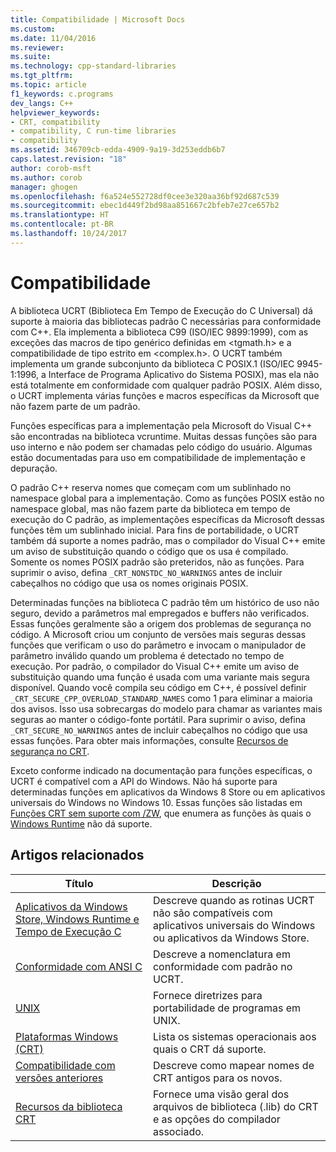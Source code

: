 ```yaml
---
title: Compatibilidade | Microsoft Docs
ms.custom: 
ms.date: 11/04/2016
ms.reviewer: 
ms.suite: 
ms.technology: cpp-standard-libraries
ms.tgt_pltfrm: 
ms.topic: article
f1_keywords: c.programs
dev_langs: C++
helpviewer_keywords:
- CRT, compatibility
- compatibility, C run-time libraries
- compatibility
ms.assetid: 346709cb-edda-4909-9a19-3d253eddb6b7
caps.latest.revision: "18"
author: corob-msft
ms.author: corob
manager: ghogen
ms.openlocfilehash: f6a524e552728df0cee3e320aa36bf92d687c539
ms.sourcegitcommit: ebec1d449f2bd98aa851667c2bfeb7e27ce657b2
ms.translationtype: HT
ms.contentlocale: pt-BR
ms.lasthandoff: 10/24/2017
---
```

# <a name="compatibility"></a>Compatibilidade
A biblioteca UCRT (Biblioteca Em Tempo de Execução do C Universal) dá suporte à maioria das bibliotecas padrão C necessárias para conformidade com C++. Ela implementa a biblioteca C99 (ISO/IEC 9899:1999), com as exceções das macros de tipo genérico definidas em \<tgmath.h> e a compatibilidade de tipo estrito em \<complex.h>. O UCRT também implementa um grande subconjunto da biblioteca C POSIX.1 (ISO/IEC 9945-1:1996, a Interface de Programa Aplicativo do Sistema POSIX), mas ela não está totalmente em conformidade com qualquer padrão POSIX.  Além disso, o UCRT implementa várias funções e macros específicas da Microsoft que não fazem parte de um padrão.  
  
 Funções específicas para a implementação pela Microsoft do Visual C++ são encontradas na biblioteca vcruntime.  Muitas dessas funções são para uso interno e não podem ser chamadas pelo código do usuário. Algumas estão documentadas para uso em compatibilidade de implementação e depuração.  
  
 O padrão C++ reserva nomes que começam com um sublinhado no namespace global para a implementação. Como as funções POSIX estão no namespace global, mas não fazem parte da biblioteca em tempo de execução do C padrão, as implementações específicas da Microsoft dessas funções têm um sublinhado inicial. Para fins de portabilidade, o UCRT também dá suporte a nomes padrão, mas o compilador do Visual C++ emite um aviso de substituição quando o código que os usa é compilado. Somente os nomes POSIX padrão são preteridos, não as funções. Para suprimir o aviso, defina `_CRT_NONSTDC_NO_WARNINGS` antes de incluir cabeçalhos no código que usa os nomes originais POSIX.  
  
 Determinadas funções na biblioteca C padrão têm um histórico de uso não seguro, devido a parâmetros mal empregados e buffers não verificados. Essas funções geralmente são a origem dos problemas de segurança no código. A Microsoft criou um conjunto de versões mais seguras dessas funções que verificam o uso do parâmetro e invocam o manipulador de parâmetro inválido quando um problema é detectado no tempo de execução.  Por padrão, o compilador do Visual C++ emite um aviso de substituição quando uma função é usada com uma variante mais segura disponível. Quando você compila seu código em C++, é possível definir `_CRT_SECURE_CPP_OVERLOAD_STANDARD_NAMES` como 1 para eliminar a maioria dos avisos. Isso usa sobrecargas do modelo para chamar as variantes mais seguras ao manter o código-fonte portátil. Para suprimir o aviso, defina `_CRT_SECURE_NO_WARNINGS` antes de incluir cabeçalhos no código que usa essas funções. Para obter mais informações, consulte [Recursos de segurança no CRT](../c-runtime-library/security-features-in-the-crt.md).  
  
 Exceto conforme indicado na documentação para funções específicas, o UCRT é compatível com a API do Windows.  Não há suporte para determinadas funções em aplicativos da Windows 8 Store ou em aplicativos universais do Windows no Windows 10. Essas funções são listadas em [Funções CRT sem suporte com /ZW](http://msdn.microsoft.com/library/windows/apps/jj606124.aspx), que enumera as funções às quais o [Windows Runtime](http://msdn.microsoft.com/en-us/9a1a18b8-9802-4ec5-b9de-0d2dfdf414e9) não dá suporte.  
  
## <a name="related-articles"></a>Artigos relacionados  
  
|Título|Descrição|  
|-----------|-----------------|  
|[Aplicativos da Windows Store, Windows Runtime e Tempo de Execução C](../c-runtime-library/windows-store-apps-the-windows-runtime-and-the-c-run-time.md)|Descreve quando as rotinas UCRT não são compatíveis com aplicativos universais do Windows ou aplicativos da Windows Store.|  
|[Conformidade com ANSI C](../c-runtime-library/ansi-c-compliance.md)|Descreve a nomenclatura em conformidade com padrão no UCRT.|  
|[UNIX](../c-runtime-library/unix.md)|Fornece diretrizes para portabilidade de programas em UNIX.|  
|[Plataformas Windows (CRT)](../c-runtime-library/windows-platforms-crt.md)|Lista os sistemas operacionais aos quais o CRT dá suporte.|  
|[Compatibilidade com versões anteriores](../c-runtime-library/backward-compatibility.md)|Descreve como mapear nomes de CRT antigos para os novos.|  
|[Recursos da biblioteca CRT](../c-runtime-library/crt-library-features.md)|Fornece uma visão geral dos arquivos de biblioteca (.lib) do CRT e as opções do compilador associado.|